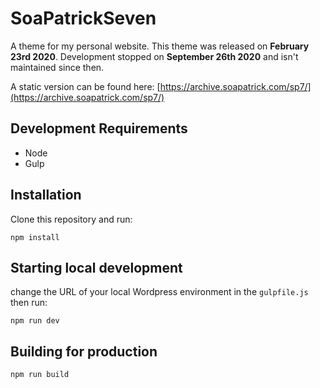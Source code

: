 SoaPatrickSeven
===============

A theme for my personal website. This theme was released on **February 23rd 2020**. Development stopped on **September 26th 2020** and isn't maintained since then. 

A static version can be found here: [https://archive.soapatrick.com/sp7/](https://archive.soapatrick.com/sp7/)

## Development Requirements

- Node
- Gulp

## Installation

Clone this repository and run:

```
npm install
```

## Starting local development
change the URL of your local Wordpress environment in the `gulpfile.js` then run:

```
npm run dev
```

## Building for production

```
npm run build
```
